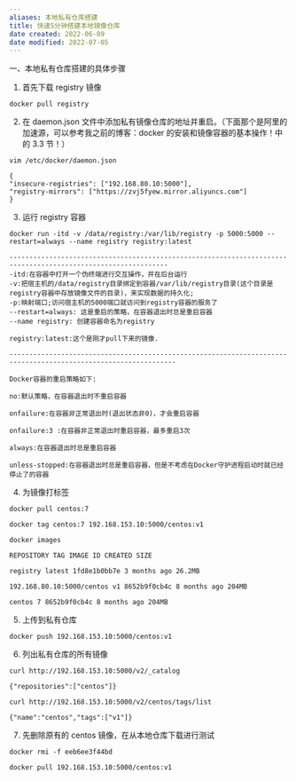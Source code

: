 ```yaml
---
aliases: 本地私有仓库搭建
title: 快速5分钟搭建本地镜像仓库
date created: 2022-06-09
date modified: 2022-07-05
---
```


一、本地私有仓库搭建的具体步骤
1. 首先下载 registry 镜像
 

```
docker pull registry
```

2. 在 daemon.json 文件中添加私有镜像仓库的地址并重启。（下面那个是阿里的加速源，可以参考我之前的博客：docker 的安装和镜像容器的基本操作！中的 3.3 节！）
 

```
vim /etc/docker/daemon.json

{
"insecure-registries": ["192.168.80.10:5000"],
"registry-mirrors": ["https://zvj5fyew.mirror.aliyuncs.com"]
}
``` 

3. 运行 registry 容器
 

```
docker run -itd -v /data/registry:/var/lib/registry -p 5000:5000 --restart=always --name registry registry:latest

--------------------------------------------------------------------------------------------------------------
-itd:在容器中打开一个伪终端进行交互操作，并在后台运行
-v:把宿主机的/data/registry目录绑定到容器/var/lib/registry目录(这个目录是registry容器中存放镜像文件的目录)，来实现数据的持久化;
-p:映射端口;访问宿主机的5000端口就访问到registry容器的服务了
--restart=always: 这是重启的策略，在容器退出时总是重启容器
--name registry: 创建容器命名为registry

registry:latest:这个是刚才pull下来的镜像.

----------------------------------------------------------------------------------------------------------------

Docker容器的重启策略如下:

no:默认策略，在容器退出时不重启容器

onfailure:在容器非正常退出时(退出状态非0)，才会重启容器

onfailure:3 :在容器非正常退出时重启容器，最多重启3次

always:在容器退出时总是重启容器

unless-stopped:在容器退出时总是重启容器，但是不考虑在Docker守护进程启动时就已经停止了的容器
```

4. 为镜像打标签
 

```
docker pull centos:7

docker tag centos:7 192.168.153.10:5000/centos:v1

docker images

REPOSITORY TAG IMAGE ID CREATED SIZE

registry latest 1fd8e1b0bb7e 3 months ago 26.2MB

192.168.80.10:5000/centos v1 8652b9f0cb4c 8 months ago 204MB

centos 7 8652b9f0cb4c 8 months ago 204MB
```

5. 上传到私有仓库

```
docker push 192.168.153.10:5000/centos:v1
```

6. 列出私有仓库的所有镜像

```
curl http://192.168.153.10:5000/v2/_catalog

{"repositories":["centos"]}

curl http://192.168.153.10:5000/v2/centos/tags/list

{"name":"centos","tags":["v1"]}
```

7. 先删除原有的 centos 镜像，在从本地仓库下载进行测试

```
docker rmi -f eeb6ee3f44bd

docker pull 192.168.153.10:5000/centos:v1
```
